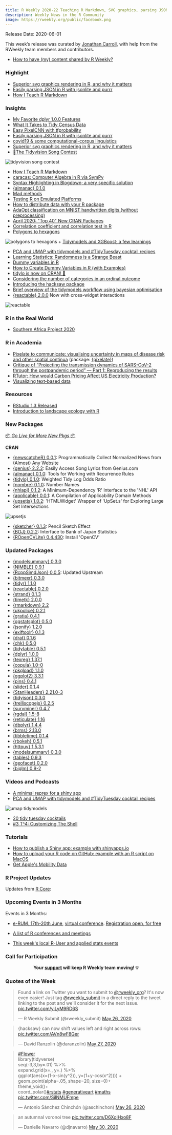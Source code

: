 ```yaml
---
title: R Weekly 2020-22 Teaching R Markdown, SVG graphics, parsing JSON
description: Weekly News in the R Community
image: https://rweekly.org/public/facebook.png
---
```


Release Date: 2020-06-01

This week’s release was curated by [Jonathan Carroll](https://twitter.com/carroll_jono), with help from the RWeekly team members and contributors.

+ [How to have (my) content shared by R Weekly?](https://github.com/rweekly/rweekly.org#how-to-have-my-content-shared-by-r-weekly)

###  Highlight

+ [Superior svg graphics rendering in R, and why it matters](https://ropensci.org/technotes/2020/05/28/rsvg2/)
+ [Easily parsing JSON in R with jsonlite and purrr](https://themockup.blog/posts/2020-05-22-parsing-json-in-r-with-jsonlite/)
+ [How I Teach R Markdown](https://alison.rbind.io/post/2020-05-28-how-i-teach-r-markdown/)

### Insights

+ [My Favorite dplyr 1.0.0 Features](https://www.tychobra.com/posts/2020-05-27-new-dplyr-features/)
+ [What It Takes to Tidy Census Data](https://ivelasq.rbind.io/blog/tidying-census-data/)
+ [Easy PixelCNN with tfprobability](https://blogs.rstudio.com/tensorflow/posts/2020-05-29-pixelcnn)
+ [Easily parsing JSON in R with jsonlite and purrr](https://themockup.blog/posts/2020-05-22-parsing-json-in-r-with-jsonlite/)
+ [covid19 & some computational-corpus linguistics](https://jtimm.net/2020/05/26/corp-comp-ling-covid19/)
+ [Superior svg graphics rendering in R, and why it matters](https://ropensci.org/technotes/2020/05/28/rsvg2/)
+ [🎤The Tidyvision Song Contest](https://lapsedgeographer.london/2020-05/tidyvision/)

![tidyvision song contest](https://raw.githubusercontent.com/rweekly/image/master/2020-06-01/eurovision_winning_scores.png)

+ [How I Teach R Markdown](https://alison.rbind.io/post/2020-05-28-how-i-teach-r-markdown/)
+ [caracas: Computer Algebra in R via SymPy](https://mikl.dk/post/2020-caracas_v101/)
+ [Syntax Highlighting in Blogdown; a very specific solution](https://venciso.netlify.com/2020/05/syntax-highlighting-blogdown/)
+ [{almanac} 0.1.0](https://blog.davisvaughan.com/2020/05/27/almanac-0-1-0/)
+ [Mad methods](https://osm.netlify.com/post/mad-methods/)
+ [Testing R on Emulated Platforms](https://developer.r-project.org/Blog/public/2020/05/29/testing-r-on-emulated-platforms/)
+ [How to distribute data with your R package](https://blog.r-hub.io/2020/05/29/distribute-data/)
+ [AdaOpt classification on MNIST handwritten digits (without preprocessing)](https://thierrymoudiki.github.io/blog/2020/05/29/python/r/adaopt-classifier-3)
+ [April 2020: "Top 40" New CRAN Packages](https://rviews.rstudio.com/2020/05/28/april-2020-top-40-new-cran-packages/)
+ [Correlation coefficient and correlation test in R](https://www.statsandr.com/blog/correlation-coefficient-and-correlation-test-in-r/)
+ [Polygons to hexagons](http://r.iresmi.net/2020/05/26/polygons-to-hexagons/)

![polygons to hexagons](https://raw.githubusercontent.com/rweekly/image/master/2020-06-01/covid_hex_fr.png)
+
 [Tidymodels and XGBoost; a few learnings](https://venciso.netlify.com/2020/05/tidymodels-xgboost/)
+ [PCA and UMAP with tidymodels and #TidyTuesday cocktail recipes](https://juliasilge.com/blog/cocktail-recipes-umap/)
+ [Learning Statistics: Randomness is a Strange Beast](https://blog.ephorie.de/learning-statistics-randomness-is-a-strange-beast)
+ [Dummy variables in R](https://mikl.dk/post/2020-dummy-variables-in-r/)
+ [How to Create Dummy Variables in R (with Examples)](https://www.marsja.se/create-dummy-variables-in-r/?utm_source=rss&utm_medium=rss&utm_campaign=create-dummy-variables-in-r)
+ [tidylo is now on CRAN! 🎉](https://juliasilge.com/blog/tidylo-cran/)
+ [Considering the number of categories in an ordinal outcome](https://www.rdatagen.net/post/the-advantage-of-increasing-the-number-of-categories-in-an-ordinal-outcome/)
+ [Introducing the hacksaw package](http://daranzolin.github.io/2020-05-25-introducing-hacksaw/)
+ [Brief overview of the tidymodels workflow using bayesian optimisation](https://hfshr.netlify.app/posts/2020-05-23-tidymodel-notes/)
+ [{reactable} 2.0.0](https://glin.github.io/reactable/articles/examples.html#cross-widget-interactions) Now with cross-widget interactions

![reactable](https://raw.githubusercontent.com/rweekly/image/master/2020-06-01/ezgif-2-f7b67cf195ad.gif)

### R in the Real World

+ [Southern Africa Project 2020](https://forwards.github.io/blog/2020/05/25/southern-africa-project-2020/)

###  R in Academia

+ [Pixelate to communicate:  visualising uncertainty in maps of disease risk and other spatial continua](https://arxiv.org/abs/2005.11993) (package: [{pixelate}](https://github.com/artaylor85/pixelate))
+ [Critique of “Projecting the transmission dynamics of SARS-CoV-2 through the postpandemic period” — Part 1: Reproducing the results](https://radfordneal.wordpress.com/2020/05/27/critique-of-projecting-the-transmission-dynamics-of-sars-cov-2-through-the-postpandemic-period-part-1-reproducing-the-results/)
+ [RTutor: How would Carbon Pricing Affect US Electricity Production?](http://skranz.github.io//r/2020/05/25/RTutor-CO2-Gas.html)
+ [Visualizing text-based data](https://datavizm20.classes.andrewheiss.com/example/13-example/)

###  Resources

+ [RStudio 1.3 Released](https://blog.rstudio.com/2020/05/27/rstudio-1-3-release/)
+ [Introduction to landscape ecology with R](https://nowosad.github.io/post/intro-to-landscape-ecology/)

###  New Packages

<p class="added-hostname"><a href="https://rweekly.org/live" target="_blank" class="externalLink">📦 <i>Go Live for More New Pkgs</i> 📦</a></p>

**CRAN**

+ [{newscatcheR} 0.0.1](https://cran.r-project.org/package=newscatcheR): Programmatically Collect Normalized News from (Almost) Any Website
+ [{genius} 2.2.2](https://cran.r-project.org/package=genius): Easily Access Song Lyrics from Genius.com
+ [{almanac} 0.1.0](https://cran.r-project.org/package=almanac): Tools for Working with Recurrence Rules
+ [{tidylo} 0.1.0](https://cran.r-project.org/package=tidylo): Weighted Tidy Log Odds Ratio
+ [{nombre} 0.1.0](https://cran.r-project.org/package=nombre): Number Names
+ [{nhlapi} 0.1.2](https://cran.r-project.org/package=nhlapi): A Minimum-Dependency 'R' Interface to the 'NHL' API
+ [{applicable} 0.0.1](https://cran.r-project.org/package=applicable): A Compilation of Applicability Domain Methods
+ [{upsetjs} 1.0.2](https://cran.r-project.org/package=upsetjs): 'HTMLWidget' Wrapper of 'UpSet.s' for Exploring Large Set Intersections

![upsetjs](https://raw.githubusercontent.com/rweekly/image/master/2020-06-01/upset.png)

+ [{sketcher} 0.1.3](https://cran.r-project.org/package=sketcher): Pencil Sketch Effect
+ [{BOJ} 0.2.2](https://cran.r-project.org/package=BOJ): Interface to Bank of Japan Statistics
+ [{ROpenCVLite} 0.4.430](https://cran.r-project.org/package=ROpenCVLite): Install 'OpenCV'

### Updated Packages

+ [{modelsummary} 0.3.0](https://vincentarelbundock.github.io/modelsummary/)
+ [{NIMBLE} 0.9.1](https://r-nimble.org/version-0-9-1-of-nimble-released)
+ [{RcppSimdJson} 0.0.5](http://dirk.eddelbuettel.com/blog/2020/05/23#rcppsimdjson_0.0.5): Updated Upstream
+ [{bitmexr} 0.3.0](https://hfshr.netlify.app/posts/2020-05-25-bitmexr-updates/)
+ [{tidyr} 1.1.0](https://www.tidyverse.org/blog/2020/05/tidyr-1.1.0/)
+ [{reactable} 0.2.0](https://cran.r-project.org/package=reactable)
+ [{strand} 0.1.3](https://CRAN.R-project.org/package=strand)
+ [{timetk} 2.0.0](https://cran.r-project.org/package=timetk)
+ [{rmarkdown} 2.2](https://cran.r-project.org/package=rmarkdown)
+ [{ukpolice} 0.2.1](https://cran.r-project.org/package=ukpolice)
+ [{gratia} 0.4.1](https://cran.r-project.org/package=gratia)
+ [{ggstatsplot} 0.5.0](https://cran.r-project.org/package=ggstatsplot)
+ [{jsonify} 1.2.0](https://cran.r-project.org/package=jsonify)
+ [{exiftoolr} 0.1.3](https://cran.r-project.org/package=exiftoolr)
+ [{drat} 0.1.6](https://cran.r-project.org/package=drat)
+ [{chk} 0.5.0](https://cran.r-project.org/package=chk)
+ [{tidytable} 0.5.1](https://cran.r-project.org/package=tidytable)
+ [{dplyr} 1.0.0](https://cran.r-project.org/package=dplyr)
+ [{texreg} 1.37.1](https://cran.r-project.org/package=texreg)
+ [{copula} 1.0-0](https://cran.r-project.org/package=copula)
+ [{pkgload} 1.1.0](https://cran.r-project.org/package=pkgload)
+ [{ggplot2} 3.3.1](https://cran.r-project.org/package=ggplot2)
+ [{pins} 0.4.1](https://cran.r-project.org/package=pins)
+ [{slider} 0.1.4](https://cran.r-project.org/package=slider)
+ [{StanHeaders} 2.21.0-3](https://cran.r-project.org/package=StanHeaders)
+ [{tidyjson} 0.3.0](https://cran.r-project.org/package=tidyjson)
+ [{trelliscopejs} 0.2.5](https://cran.r-project.org/package=trelliscopejs)
+ [{survminer} 0.4.7](https://cran.r-project.org/package=survminer)
+ [{rgdal} 1.5-8](https://cran.r-project.org/package=rgdal)
+ [{reticulate} 1.16](https://cran.r-project.org/package=reticulate)
+ [{dbplyr} 1.4.4](https://cran.r-project.org/package=dbplyr)
+ [{brms} 2.13.0](https://cran.r-project.org/package=brms)
+ [{tibbletime} 0.1.4](https://cran.r-project.org/package=tibbletime)
+ [{rbokeh} 0.5.1](https://cran.r-project.org/package=rbokeh)
+ [{httpuv} 1.5.3.1](https://cran.r-project.org/package=httpuv)
+ [{modelsummary} 0.3.0](https://cran.r-project.org/package=modelsummary)
+ [{tables} 0.9.3](https://cran.r-project.org/package=tables)
+ [{geofacet} 0.2.0](https://cran.r-project.org/package=geofacet)
+ [{biglm} 0.9-2](https://cran.r-project.org/package=biglm)

###  Videos and Podcasts

+ [A minimal reprex for a shiny app](https://www.youtube.com/watch?v=9w8ANOAlWy4)
+ [PCA and UMAP with tidymodels and #TidyTuesday cocktail recipes](https://juliasilge.com/blog/cocktail-recipes-umap/)

![umap tidymodels](https://raw.githubusercontent.com/rweekly/image/master/2020-06-01/umap.png)

+ [20 tidy tuesday cocktails](https://www.youtube.com/watch?v=kHFmtKCI_F4)
+ [#3 T^4: Customizing The Shell](http://dirk.eddelbuettel.com/blog/2020/05/24#003_shell_customization)

###  Tutorials

+ [How to publish a Shiny app: example with shinyapps.io](https://www.statsandr.com/blog/how-to-publish-shiny-app-example-with-shinyapps-io/)
+ [How to upload your R code on GitHub: example with an R script on MacOS](https://www.statsandr.com/blog/how-to-upload-r-code-on-github-example-with-an-r-script-on-mac-os/)
+ [Get Apple's Mobility Data](https://kieranhealy.org/blog/archives/2020/05/23/get-apples-mobility-data/)

<!--<div class="post-more-begin></div><div class="post-more-end"></div>-->

###  R Project Updates

Updates from [R Core](http://developer.r-project.org/blosxom.cgi/R-devel/NEWS):

###  Upcoming Events in 3 Months

Events in 3 Months:

+ [e-RUM, 17th-20th June](https://2020.erum.io/), [virtual conference](https://2020.erum.io/#erumgoesvirtual). [Registration open, for free](https://www.eventbrite.it/e/e-rum2020-tickets-104546978828)

+ [A list of R conferences and meetings](https://jumpingrivers.github.io/meetingsR/events.html)

+ [This week's local R-User and applied stats events](https://community.rstudio.com/c/irl)


###  Call for Participation

<p class="hide-support added-hostname support-rweekly" style="text-align: center;font-weight: bold;">Your <a class="non-visited externalLink" href="https://www.patreon.com/rweekly" onclick="pas(this)">support</a> will keep R Weekly team moving! 💡</p>

###  Quotes of the Week

<blockquote class="twitter-tweet"><p lang="en" dir="ltr">Found a link on Twitter you want to submit to <a href="https://twitter.com/rweekly_org?ref_src=twsrc%5Etfw">@rweekly_org</a>? It&#39;s now even easier! Just tag <a href="https://twitter.com/rweekly_submit?ref_src=twsrc%5Etfw">@rweekly_submit</a> in a direct reply to the tweet linking to the post and we&#39;ll consider it for the next issue. <a href="https://t.co/yiLyM9RD6S">pic.twitter.com/yiLyM9RD6S</a></p>&mdash; R Weekly Submit (@rweekly_submit) <a href="https://twitter.com/rweekly_submit/status/1265250240753328128?ref_src=twsrc%5Etfw">May 26, 2020</a></blockquote> <script async src="https://platform.twitter.com/widgets.js" charset="utf-8"></script>

<blockquote class="twitter-tweet"><p lang="en" dir="ltr">{hacksaw} can now shift values left and right across rows: <a href="https://t.co/AVn8wF8Ger">pic.twitter.com/AVn8wF8Ger</a></p>&mdash; David Ranzolin (@daranzolin) <a href="https://twitter.com/daranzolin/status/1265500854276194305?ref_src=twsrc%5Etfw">May 27, 2020</a></blockquote> <script async src="https://platform.twitter.com/widgets.js" charset="utf-8"></script>

<blockquote class="twitter-tweet"><p lang="en" dir="ltr"><a href="https://twitter.com/hashtag/Flower?src=hash&amp;ref_src=twsrc%5Etfw">#Flower</a><br>library(tidyverse)<br>seq(-3,3,by=.01) %&gt;%<br> expand.grid(x=., y=.) %&gt;%<br> ggplot(aes(x=(1-x-sin(y^2)), y=(1+y-cos(x^2)))) +<br> geom_point(alpha=.05, shape=20, size=0)+<br> theme_void()+<br> coord_polar()<a href="https://twitter.com/hashtag/rstats?src=hash&amp;ref_src=twsrc%5Etfw">#rstats</a> <a href="https://twitter.com/hashtag/generativeart?src=hash&amp;ref_src=twsrc%5Etfw">#generativeart</a> <a href="https://twitter.com/hashtag/maths?src=hash&amp;ref_src=twsrc%5Etfw">#maths</a> <a href="https://t.co/SilNMUFmpe">pic.twitter.com/SilNMUFmpe</a></p>&mdash; Antonio Sánchez Chinchón (@aschinchon) <a href="https://twitter.com/aschinchon/status/1265254089773977602?ref_src=twsrc%5Etfw">May 26, 2020</a></blockquote> <script async src="https://platform.twitter.com/widgets.js" charset="utf-8"></script>

<blockquote class="twitter-tweet"><p lang="ro" dir="ltr">an autumnal voronoi tree <a href="https://t.co/D6XoIHxo8F">pic.twitter.com/D6XoIHxo8F</a></p>&mdash; Danielle Navarro (@djnavarro) <a href="https://twitter.com/djnavarro/status/1266599457652477959?ref_src=twsrc%5Etfw">May 30, 2020</a></blockquote> <script async src="https://platform.twitter.com/widgets.js" charset="utf-8"></script>